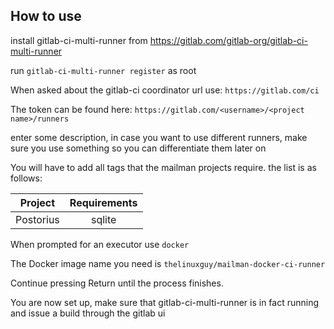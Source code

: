 ## How to use
install gitlab-ci-multi-runner from https://gitlab.com/gitlab-org/gitlab-ci-multi-runner

run `gitlab-ci-multi-runner register` as root

When asked about the gitlab-ci coordinator url use:
`https://gitlab.com/ci`

The token can be found here: `https://gitlab.com/<username>/<project name>/runners`

enter some description, in case you want to use different runners, make sure you use something so you can differentiate them later on

You will have to add all tags that the mailman projects require. the list is as follows:  

| Project | Requirements |
| :-----: | :----------: |
| Postorius | sqlite |

When prompted for an executor use `docker`

The Docker image name you need is `thelinuxguy/mailman-docker-ci-runner`

Continue pressing Return until the process finishes.

You are now set up, make sure that gitlab-ci-multi-runner is in fact running and issue a build through the gitlab ui
